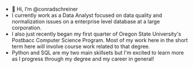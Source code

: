 - 👋 Hi, I’m @conradschreiner
- I currently work as a Data Analyst focused on data quality and normalization issues on a enterprise level database at a large corporation.
- I also just recently began my first quarter of Oregon State University's Postbacc Computer Science Program. Most of my work here in the short term here will involve course work related to that degree.
- Python and SQL are my two main skillsets but I'm excited to learn more as I progress through my degree and my career in general!

